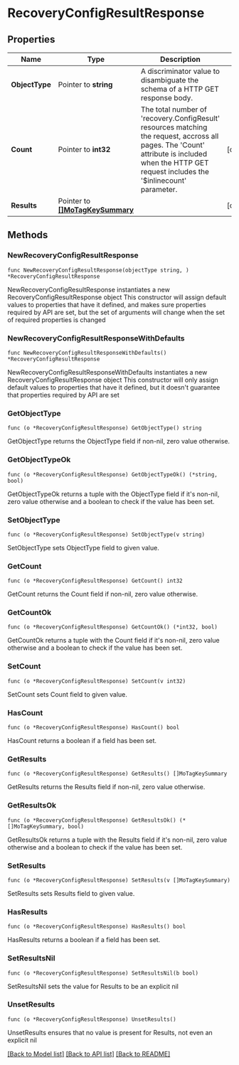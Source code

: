 # RecoveryConfigResultResponse

## Properties

Name | Type | Description | Notes
------------ | ------------- | ------------- | -------------
**ObjectType** | Pointer to **string** | A discriminator value to disambiguate the schema of a HTTP GET response body. | 
**Count** | Pointer to **int32** | The total number of &#39;recovery.ConfigResult&#39; resources matching the request, accross all pages. The &#39;Count&#39; attribute is included when the HTTP GET request includes the &#39;$inlinecount&#39; parameter. | [optional] 
**Results** | Pointer to [**[]MoTagKeySummary**](mo.TagKeySummary.md) |  | [optional] 

## Methods

### NewRecoveryConfigResultResponse

`func NewRecoveryConfigResultResponse(objectType string, ) *RecoveryConfigResultResponse`

NewRecoveryConfigResultResponse instantiates a new RecoveryConfigResultResponse object
This constructor will assign default values to properties that have it defined,
and makes sure properties required by API are set, but the set of arguments
will change when the set of required properties is changed

### NewRecoveryConfigResultResponseWithDefaults

`func NewRecoveryConfigResultResponseWithDefaults() *RecoveryConfigResultResponse`

NewRecoveryConfigResultResponseWithDefaults instantiates a new RecoveryConfigResultResponse object
This constructor will only assign default values to properties that have it defined,
but it doesn't guarantee that properties required by API are set

### GetObjectType

`func (o *RecoveryConfigResultResponse) GetObjectType() string`

GetObjectType returns the ObjectType field if non-nil, zero value otherwise.

### GetObjectTypeOk

`func (o *RecoveryConfigResultResponse) GetObjectTypeOk() (*string, bool)`

GetObjectTypeOk returns a tuple with the ObjectType field if it's non-nil, zero value otherwise
and a boolean to check if the value has been set.

### SetObjectType

`func (o *RecoveryConfigResultResponse) SetObjectType(v string)`

SetObjectType sets ObjectType field to given value.


### GetCount

`func (o *RecoveryConfigResultResponse) GetCount() int32`

GetCount returns the Count field if non-nil, zero value otherwise.

### GetCountOk

`func (o *RecoveryConfigResultResponse) GetCountOk() (*int32, bool)`

GetCountOk returns a tuple with the Count field if it's non-nil, zero value otherwise
and a boolean to check if the value has been set.

### SetCount

`func (o *RecoveryConfigResultResponse) SetCount(v int32)`

SetCount sets Count field to given value.

### HasCount

`func (o *RecoveryConfigResultResponse) HasCount() bool`

HasCount returns a boolean if a field has been set.

### GetResults

`func (o *RecoveryConfigResultResponse) GetResults() []MoTagKeySummary`

GetResults returns the Results field if non-nil, zero value otherwise.

### GetResultsOk

`func (o *RecoveryConfigResultResponse) GetResultsOk() (*[]MoTagKeySummary, bool)`

GetResultsOk returns a tuple with the Results field if it's non-nil, zero value otherwise
and a boolean to check if the value has been set.

### SetResults

`func (o *RecoveryConfigResultResponse) SetResults(v []MoTagKeySummary)`

SetResults sets Results field to given value.

### HasResults

`func (o *RecoveryConfigResultResponse) HasResults() bool`

HasResults returns a boolean if a field has been set.

### SetResultsNil

`func (o *RecoveryConfigResultResponse) SetResultsNil(b bool)`

 SetResultsNil sets the value for Results to be an explicit nil

### UnsetResults
`func (o *RecoveryConfigResultResponse) UnsetResults()`

UnsetResults ensures that no value is present for Results, not even an explicit nil

[[Back to Model list]](../README.md#documentation-for-models) [[Back to API list]](../README.md#documentation-for-api-endpoints) [[Back to README]](../README.md)



